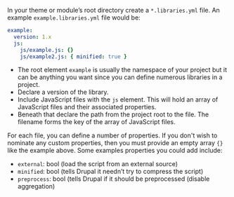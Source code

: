 In your theme or module’s root directory create a `*.libraries.yml` file. An example `example.libraries.yml` file would be:

```yaml
example:
  version: 1.x
  js:
    js/example.js: {}
    js/example2.js: { minified: true }
```

* The root element `example` is usually the namespace of your project but it can be anything you want since you can define numerous libraries in a project.
* Declare a version of the library.
* Include JavaScript files with the `js` element. This will hold an array of JavaScript files and their associated properties.
* Beneath that declare the path from the project root to the file. The filename forms the key of the array of JavaScript files.

For each file, you can define a number of properties. If you don't wish to nominate any custom properties, then you must provide an empty array `{}` like the example above. Some examples properties you could add include:

* `external`: bool (load the script from an external source)
* `minified`: bool (tells Drupal it needn’t try to compress the script)
* `preprocess`: bool (tells Drupal if it should be preprocessed (disable aggregation)
